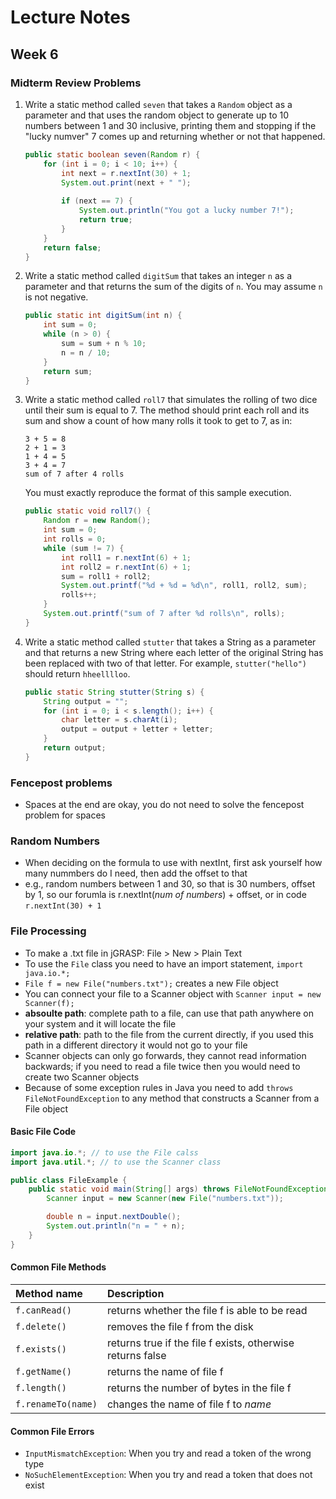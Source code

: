 # Lecture Notes
## Week 6

### Midterm Review Problems

1. Write a static method called `seven` that takes a `Random` object as a parameter and that uses the random object to generate up to 10 numbers between 1 and 30 inclusive, printing them and stopping if the "lucky numver" 7 comes up and returning whether or not that happened.

    ```java
    public static boolean seven(Random r) {
        for (int i = 0; i < 10; i++) {
            int next = r.nextInt(30) + 1;
            System.out.print(next + " ");
            
            if (next == 7) {
                System.out.println("You got a lucky number 7!");
                return true;
            }
        }
        return false;
    }
    ```

2. Write a static method called `digitSum` that takes an integer `n` as a parameter and that returns the sum of the digits of `n`. You may assume `n` is not negative.

    ```java
    public static int digitSum(int n) {
        int sum = 0;  
        while (n > 0) {
            sum = sum + n % 10;
            n = n / 10;
        }
        return sum;
    }
    ```

3. Write a static method called `roll7` that simulates the rolling of two dice until their sum is equal to 7. The method should print each roll and its sum and show a count of how many rolls it took to get to 7, as in:
    
    ```
    3 + 5 = 8
    2 + 1 = 3
    1 + 4 = 5
    3 + 4 = 7
    sum of 7 after 4 rolls
    ```
    
    You must exactly reproduce the format of this sample execution.
    
    ```java
    public static void roll7() {
        Random r = new Random();
        int sum = 0;
        int rolls = 0;   
        while (sum != 7) {
            int roll1 = r.nextInt(6) + 1;
            int roll2 = r.nextInt(6) + 1;
            sum = roll1 + roll2;
            System.out.printf("%d + %d = %d\n", roll1, roll2, sum);
            rolls++;
        }
        System.out.printf("sum of 7 after %d rolls\n", rolls);
    }
    ```

3. Write a static method called `stutter` that takes a String as a parameter and that returns a new String where each letter of the original String has been replaced with two of that letter. For example, `stutter("hello")` should return `hheelllloo`.

    ```java
    public static String stutter(String s) {
        String output = "";
        for (int i = 0; i < s.length(); i++) {
            char letter = s.charAt(i);
            output = output + letter + letter;
        }
        return output;
    }
    ```
    
### Fencepost problems
* Spaces at the end are okay, you do not need to solve the fencepost problem for spaces
    
### Random Numbers
* When deciding on the formula to use with nextInt, first ask yourself how many nummbers do I need, then add the offset to that
 * e.g., random numbers between 1 and 30, so that is 30 numbers, offset by 1, so our forumla is r.nextInt(_num of numbers_) + offset, or in code `r.nextInt(30) + 1`

### File Processing
* To make a .txt file in jGRASP: File > New > Plain Text
* To use the `File` class you need to have an import statement, `import java.io.*;`
* `File f = new File("numbers.txt");` creates a new File object
* You can connect your file to a Scanner object with `Scanner input = new Scanner(f);`
* __absoulte path__: complete path to a file, can use that path anywhere on your system and it will locate the file
* __relative path__: path to the file from the current directly, if you used this path in a different directory it would not go to your file
* Scanner objects can only go forwards, they cannot read information backwards; if you need to read a file twice then you would need to create two Scanner objects
* Because of some exception rules in Java you need to add `throws FileNotFoundException` to any method that constructs a Scanner from a File object

#### Basic File Code

```java
import java.io.*; // to use the File calss
import java.util.*; // to use the Scanner class

public class FileExample {
    public static void main(String[] args) throws FileNotFoundException {
        Scanner input = new Scanner(new File("numbers.txt"));

        double n = input.nextDouble();
        System.out.println("n = " + n);
    }
}
```

#### Common File Methods

| __Method name__ | __Description__ |
| :--- | :--- |
| `f.canRead()` | returns whether the file f is able to be read |
| `f.delete()` | removes the file f from the disk |
| `f.exists()` | returns true if the file f exists, otherwise returns false |
| `f.getName()` | returns the name of file f |
| `f.length()` | returns the number of bytes in the file f |
| `f.renameTo(name)` | changes the name of file f to _name_ |

#### Common File Errors
* `InputMismatchException`: When you try and read a token of the wrong type
* `NoSuchElementException`: When you try and read a token that does not exist

